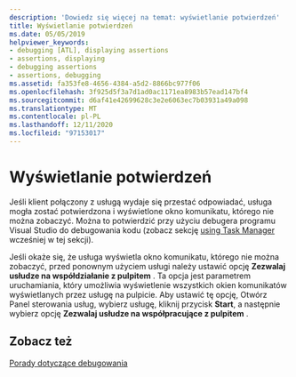 ```yaml
---
description: 'Dowiedz się więcej na temat: wyświetlanie potwierdzeń'
title: Wyświetlanie potwierdzeń
ms.date: 05/05/2019
helpviewer_keywords:
- debugging [ATL], displaying assertions
- assertions, displaying
- debugging assertions
- assertions, debugging
ms.assetid: fa353fe8-4656-4384-a5d2-8866bc977f06
ms.openlocfilehash: 3f925d5f3a7d1ad0ac1171ea8983b57ead147bf4
ms.sourcegitcommit: d6af41e42699628c3e2e6063ec7b03931a49a098
ms.translationtype: MT
ms.contentlocale: pl-PL
ms.lasthandoff: 12/11/2020
ms.locfileid: "97153017"
---
```

# <a name="displaying-assertions"></a>Wyświetlanie potwierdzeń

Jeśli klient połączony z usługą wydaje się przestać odpowiadać, usługa mogła zostać potwierdzona i wyświetlone okno komunikatu, którego nie można zobaczyć. Można to potwierdzić przy użyciu debugera programu Visual Studio do debugowania kodu (zobacz sekcję [using Task Manager](../atl/using-task-manager.md) wcześniej w tej sekcji).

Jeśli okaże się, że usługa wyświetla okno komunikatu, którego nie można zobaczyć, przed ponownym użyciem usługi należy ustawić opcję **Zezwalaj usłudze na współdziałanie z pulpitem** . Ta opcja jest parametrem uruchamiania, który umożliwia wyświetlenie wszystkich okien komunikatów wyświetlanych przez usługę na pulpicie. Aby ustawić tę opcję, Otwórz Panel sterowania usług, wybierz usługę, kliknij przycisk **Start**, a następnie wybierz opcję **Zezwalaj usłudze na współpracujące z pulpitem** .

## <a name="see-also"></a>Zobacz też

[Porady dotyczące debugowania](../atl/debugging-tips.md)
